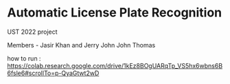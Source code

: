 # Automatic License Plate Recognition

UST 2022 project

Members - Jasir Khan and Jerry John John Thomas


how to run :
https://colab.research.google.com/drive/1kEz8BOgUARqTp_VS5hx6wbns6B6fsle6#scrollTo=p-QyaGtwt2wD
